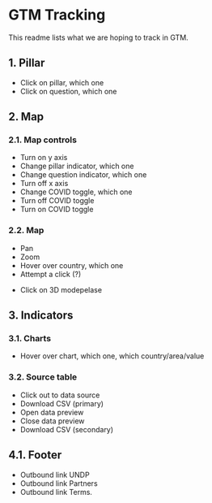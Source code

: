 # GTM Tracking

This readme lists what we are hoping to track in GTM.

## 1. Pillar

-   Click on pillar, which one
-   Click on question, which one

## 2. Map

### 2.1. Map controls

-   Turn on y axis
-   Change pillar indicator, which one
-   Change question indicator, which one
-   Turn off x axis
-   Change COVID toggle, which one
-   Turn off COVID toggle
-   Turn on COVID toggle

### 2.2. Map

-   Pan
-   Zoom
-   Hover over country, which one
-   Attempt a click (?)

*   Click on 3D modepelase

## 3. Indicators

### 3.1. Charts

-   Hover over chart, which one, which country/area/value

### 3.2. Source table

-   Click out to data source
-   Download CSV (primary)
-   Open data preview
-   Close data preview
-   Download CSV (secondary)

## 4.1. Footer

-   Outbound link UNDP
-   Outbound link Partners
-   Outbound link Terms.
